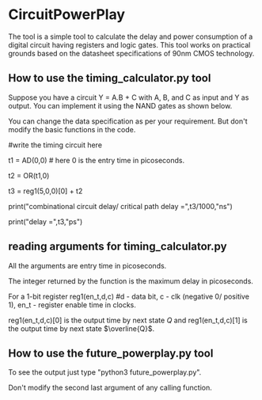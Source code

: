 # CircuitPowerPlay
The tool is a simple tool to calculate the delay and power consumption of a digital circuit having registers and logic gates. This tool works on practical grounds based on the datasheet specifications of 90nm CMOS technology.

## How to use the timing_calculator.py tool
Suppose you have a circuit Y = A.B + C with A, B, and C as input and Y as output. You can implement it using the NAND gates as shown below.

You can change the data specification as per your requirement. But don't modify the basic functions in the code.

#write the timing circuit here

t1 = AD(0,0) # here 0 is the entry time in picoseconds.

t2 = OR(t1,0)

t3 = reg1(5,0,0)[0] + t2 

print("combinational circuit delay/ critical path delay =",t3/1000,"ns")

print("delay =",t3,"ps")

## reading arguments for timing_calculator.py
All the arguments are entry time in picoseconds.

The integer returned by the function is the maximum delay in picoseconds.

For a 1-bit register reg1(en_t,d,c) #d - data bit, c - clk (negative 0/ positive 1), en_t - register enable time in clocks.

reg1(en_t,d,c)[0] is the output time by next state $Q$ and reg1(en_t,d,c)[1] is the output time by next state $\overline{Q}$.

## How to use the future_powerplay.py tool

To see the output just type "python3 future_powerplay.py".

Don't modify the second last argument of any calling function.
